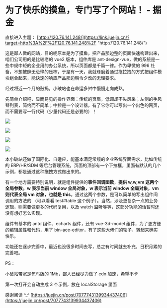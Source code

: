 # 为了快乐的摸鱼，专门写了个网站！ - 掘金
直接进入主题： [http://120.76.141.248/](https://link.juejin.cn/?target=http%3A%2F%2F120.76.141.248%2F "http&#x3A;//120.76.141.248/")

这是鄙人做的网站，目的呢原本是为了摸鱼，把产品那边整的页面快速构建出来，咱们公司用的是比较老的 vue2 版本，组件库是 ant-design-vue，做的系统是一些中规中矩的企业用的办公系统，所以页面都是千篇一律。作为卑微的 996 社畜，不想被肆无忌惮的压榨，于是有一天，我就琢磨着通过拖拉拽的方式把组件模块组合起来，能快速的响应产品那边朝令夕改的无理要求。

经过将近一个月的鼓捣，小破站也在命运多舛中慢慢走向成熟。

先简单介绍吧，显而易见的操作界面：传统的页眉，低调却不失风采；左侧的手风琴列表，简约而不简单；中控是一个设计器，有了它你可以写出一个出色的网页，而不需要写一行代码（少量代码还是必要的）！

![](https://p3-juejin.byteimg.com/tos-cn-i-k3u1fbpfcp/51343787e48d4040bfd548a5bfee8831~tplv-k3u1fbpfcp-zoom-in-crop-mark:1304:0:0:0.awebp?)

![](https://p6-juejin.byteimg.com/tos-cn-i-k3u1fbpfcp/ec6cc7a947114e0cb836596d97f611c7~tplv-k3u1fbpfcp-zoom-in-crop-mark:1304:0:0:0.awebp?)

![](https://p6-juejin.byteimg.com/tos-cn-i-k3u1fbpfcp/fd65a2ebfab54e889dc3ac4656b0b89d~tplv-k3u1fbpfcp-zoom-in-crop-mark:1304:0:0:0.awebp?)

![](https://p6-juejin.byteimg.com/tos-cn-i-k3u1fbpfcp/015804dfbfac44b38f291432d0e410e3~tplv-k3u1fbpfcp-zoom-in-crop-mark:1304:0:0:0.awebp?)

本小破站还做了国际化、自适应，能基本满足常规的企业系统界面需求，比如传统的 ERP/HR/SDM 等后台管理系统，页面的顶部有一个下拉框，里面有默认的几个示例，都是通过这种拖拽方式做出来的。

有一个地方需要特别说明，就是组件提供的**事件回调函数**，**提供 w,w,vm 这两个全局参数。w 表示当前 window 全局对象，w 表示当前 window 全局对象，vm 则代表全局 vm 对象，也就是 this**。通过这两个参数，是可以简单的写出组件间调用的方法的 （可以看看 test#table 这个例子）。当然，涉及更复杂一点的业务逻辑，则需要做更多的代码复用，以及 watch 监听等等，这部分功能的话暂时还没有想好怎么实现。

组件有基本的 antd 组件、echarts 组件，还有 vue-3d-model 组件，为了更方便的编辑属性和代码，用了 bin-ace-editor，有了这些大佬们的轮子，转起来确实快乐。

功能还在逐步完善中，最近也没很多时间去写，总之有时间就去补充，日积月累的完善吧。

PS：

小破站带宽是乞丐版的 1Mb，鄙人已经尽力做了 cdn 加速，希望不卡

第一次打开会自动生成 3 个示例，放在 localStorage 里面

感谢阅读 ^\_^ 
 [https://juejin.cn/post/7077743139934437406](https://juejin.cn/post/7077743139934437406)
